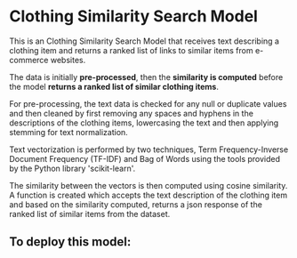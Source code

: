 # Clothing Similarity Search Model
This is an Clothing Similarity Search Model that receives text describing a clothing item and returns a ranked list of links to similar items from e-commerce websites.

The data is initially **pre-processed**, then the **similarity is computed** before the model **returns a ranked list of similar clothing items**. 

For pre-processing, the text data is checked for any null or duplicate values and then cleaned by first removing any spaces and hyphens in the descriptions of the clothing items, lowercasing the text and then applying stemming for text normalization.

Text vectorization is performed by two techniques, Term Frequency-Inverse Document Frequency (TF-IDF) and Bag of Words using the tools provided by the Python library 'scikit-learn'.

The similarity between the vectors is then computed using cosine similarity. A function is created which accepts the text description of the clothing item and based on the similarity computed, returns a json response of the ranked list of similar items from the dataset.

## To deploy this model:


